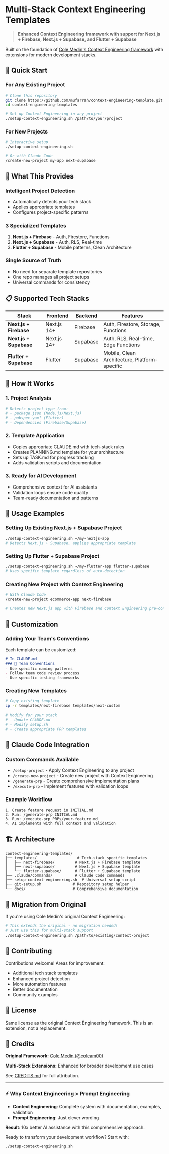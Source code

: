 # Multi-Stack Context Engineering Templates

> **Enhanced Context Engineering framework with support for Next.js + Firebase, Next.js + Supabase, and Flutter + Supabase**

Built on the foundation of [Cole Medin's Context Engineering framework](https://github.com/coleam00/context-engineering-intro) with extensions for modern development stacks.

## 🚀 Quick Start

### For Any Existing Project
```bash
# Clone this repository
git clone https://github.com/mufarrah/context-engineering-template.git
cd context-engineering-templates

# Set up Context Engineering in any project
./setup-context-engineering.sh /path/to/your/project
```

### For New Projects  
```bash
# Interactive setup
./setup-context-engineering.sh

# Or with Claude Code
/create-new-project my-app next-supabase
```

## 🎯 What This Provides

### **Intelligent Project Detection**
- Automatically detects your tech stack
- Applies appropriate templates
- Configures project-specific patterns

### **3 Specialized Templates**
1. **Next.js + Firebase** - Auth, Firestore, Functions
2. **Next.js + Supabase** - Auth, RLS, Real-time  
3. **Flutter + Supabase** - Mobile patterns, Clean Architecture

### **Single Source of Truth**
- No need for separate template repositories
- One repo manages all project setups
- Universal commands for consistency

## 📋 Supported Tech Stacks

| Stack | Frontend | Backend | Features |
|-------|----------|---------|----------|
| **Next.js + Firebase** | Next.js 14+ | Firebase | Auth, Firestore, Storage, Functions |
| **Next.js + Supabase** | Next.js 14+ | Supabase | Auth, RLS, Real-time, Edge Functions |
| **Flutter + Supabase** | Flutter | Supabase | Mobile, Clean Architecture, Platform-specific |

## 🔧 How It Works

### 1. **Project Analysis**
```bash
# Detects project type from:
# - package.json (Node.js/Next.js)
# - pubspec.yaml (Flutter)  
# - Dependencies (Firebase/Supabase)
```

### 2. **Template Application**
- Copies appropriate CLAUDE.md with tech-stack rules
- Creates PLANNING.md template for your architecture
- Sets up TASK.md for progress tracking
- Adds validation scripts and documentation

### 3. **Ready for AI Development**
- Comprehensive context for AI assistants
- Validation loops ensure code quality
- Team-ready documentation and patterns

## 📖 Usage Examples

### Setting Up Existing Next.js + Supabase Project
```bash
./setup-context-engineering.sh ~/my-nextjs-app
# Detects Next.js + Supabase, applies appropriate template
```

### Setting Up Flutter + Supabase Project
```bash
./setup-context-engineering.sh ~/my-flutter-app flutter-supabase
# Uses specific template regardless of auto-detection
```

### Creating New Project with Context Engineering
```bash
# With Claude Code
/create-new-project ecommerce-app next-firebase

# Creates new Next.js app with Firebase and Context Engineering pre-configured
```

## 🎨 Customization

### Adding Your Team's Conventions
Each template can be customized:

```markdown
# In CLAUDE.md
### 🏢 Team Conventions
- Use specific naming patterns
- Follow team code review process
- Use specific testing frameworks
```

### Creating New Templates
```bash
# Copy existing template
cp -r templates/next-firebase templates/next-custom

# Modify for your stack
# - Update CLAUDE.md
# - Modify setup.sh
# - Create appropriate PRP templates
```

## 🤖 Claude Code Integration

### Custom Commands Available
- `/setup-project` - Apply Context Engineering to any project
- `/create-new-project` - Create new project with Context Engineering
- `/generate-prp` - Create comprehensive implementation plans
- `/execute-prp` - Implement features with validation loops

### Example Workflow
```
1. Create feature request in INITIAL.md
2. Run: /generate-prp INITIAL.md  
3. Run: /execute-prp PRPs/your-feature.md
4. AI implements with full context and validation
```

## 🏗️ Architecture

```
context-engineering-templates/
├── templates/                  # Tech-stack specific templates
│   ├── next-firebase/         # Next.js + Firebase template
│   ├── next-supabase/         # Next.js + Supabase template  
│   └── flutter-supabase/      # Flutter + Supabase template
├── .claude/commands/          # Claude Code commands
├── setup-context-engineering.sh  # Universal setup script
├── git-setup.sh              # Repository setup helper
└── docs/                     # Comprehensive documentation
```

## 🔄 Migration from Original

If you're using Cole Medin's original Context Engineering:

```bash
# This extends the original - no migration needed!
# Just use this for multi-stack support
./setup-context-engineering.sh /path/to/existing/context-project
```

## 🤝 Contributing

Contributions welcome! Areas for improvement:
- Additional tech stack templates
- Enhanced project detection
- More automation features
- Better documentation
- Community examples

## 📄 License

Same license as the original Context Engineering framework. This is an extension, not a replacement.

## 🙏 Credits

**Original Framework:** [Cole Medin (@coleam00)](https://github.com/coleam00/context-engineering-intro)

**Multi-Stack Extensions:** Enhanced for broader development use cases

See [CREDITS.md](CREDITS.md) for full attribution.

---

### ⚡ **Why Context Engineering > Prompt Engineering**

- **Context Engineering**: Complete system with documentation, examples, validation
- **Prompt Engineering**: Just clever wording

**Result**: 10x better AI assistance with this comprehensive approach.

Ready to transform your development workflow? Start with:
```bash
./setup-context-engineering.sh
```